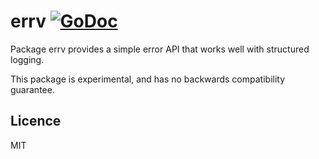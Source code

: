 # errv [![GoDoc](https://godoc.org/github.com/jjeffery/errv?status.svg)](https://godoc.org/github.com/jjeffery/errv)

Package errv provides a simple error API that works well with structured logging.

This package is experimental, and has no backwards compatibility guarantee.


## Licence

MIT

